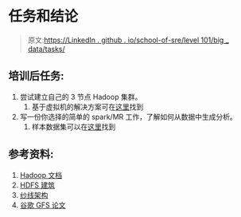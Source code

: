 # 任务和结论

> 原文:[https://LinkedIn . github . io/school-of-sre/level 101/big _ data/tasks/](https://linkedin.github.io/school-of-sre/level101/big_data/tasks/)

## 培训后任务:

1.  尝试建立自己的 3 节点 Hadoop 集群。
    1.  基于虚拟机的解决方案可在[这里](http://hortonworks.com/wp-content/uploads/2015/04/Import_on_VBox_4_07_2015.pdf)找到
2.  写一份你选择的简单的 spark/MR 工作，了解如何从数据中生成分析。
    1.  样本数据集可以在[这里](https://grouplens.org/datasets/movielens/)找到

## 参考资料:

1.  [Hadoop 文档](http://hadoop.apache.org/docs/current/)
2.  [HDFS 建筑](http://hadoop.apache.org/docs/current/hadoop-project-dist/hadoop-hdfs/HdfsDesign.html)
3.  [纱线架构](http://hadoop.apache.org/docs/current/hadoop-yarn/hadoop-yarn-site/YARN.html)
4.  [谷歌 GFS 论文](https://storage.googleapis.com/pub-tools-public-publication-data/pdf/035fc972c796d33122033a0614bc94cff1527999.pdf)